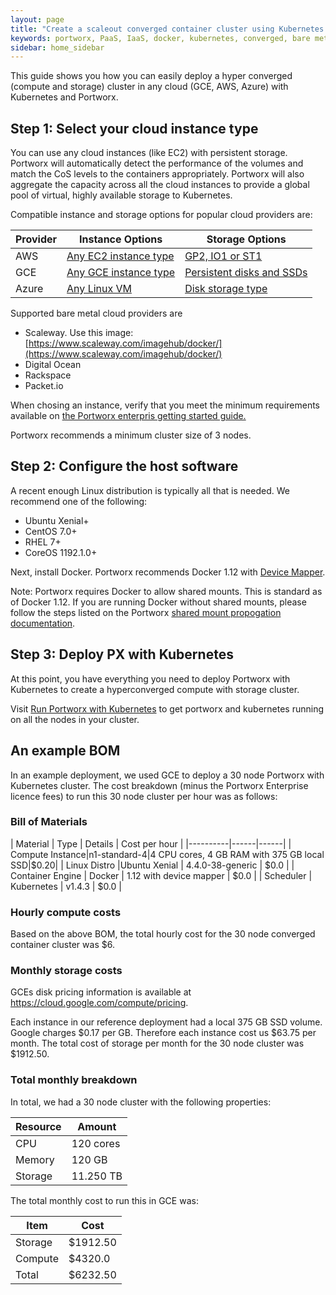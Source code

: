 ```yaml
---
layout: page
title: "Create a scaleout converged container cluster using Kubernetes and Portworx in GCE"
keywords: portworx, PaaS, IaaS, docker, kubernetes, converged, bare metal
sidebar: home_sidebar
---
```


This guide shows you how you can easily deploy a hyper converged (compute and storage) cluster in any cloud (GCE, AWS, Azure) with Kubernetes and Portworx.

## Step 1: Select your cloud instance type
You can use any cloud instances (like EC2) with persistent storage.  Portworx will automatically detect the performance of the volumes and match the CoS levels to the containers appropriately.  Portworx will also aggregate the capacity across all the cloud instances to provide a global pool of virtual, highly available storage to Kubernetes.

Compatible instance and storage options for popular cloud providers are:

| Provider | Instance Options | Storage Options |
|--------- |------------------|-----------------|
| AWS | [Any EC2 instance type](https://aws.amazon.com/ec2/instance-types/) | [GP2, IO1 or ST1](http://docs.aws.amazon.com/AWSEC2/latest/UserGuide/EBSVolumeTypes.html) |
| GCE | [Any GCE instance type](https://cloud.google.com/compute/docs/machine-types) | [Persistent disks and SSDs](https://cloud.google.com/compute/docs/disks/) |
| Azure | [Any Linux VM](https://azure.microsoft.com/en-us/pricing/details/virtual-machines/linux/?cdn=disable) | [Disk storage type](https://azure.microsoft.com/en-us/pricing/details/storage/disks/) |

Supported bare metal cloud providers are

* Scaleway.  Use this image: [https://www.scaleway.com/imagehub/docker/](https://www.scaleway.com/imagehub/docker/)
* Digital Ocean
* Rackspace
* Packet.io

When chosing an instance, verify that you meet the minimum requirements available on [the Portworx enterpris getting started guide.](/getting-started/px-enterprise.html#step-1-verify-requirements)

Portworx recommends a minimum cluster size of 3 nodes.

## Step 2: Configure the host software

A recent enough Linux distribution is typically all that is needed.  We recommend one of the following:

* Ubuntu Xenial+
* CentOS 7.0+
* RHEL 7+
* CoreOS 1192.1.0+

Next, install Docker.  Portworx recommends Docker 1.12 with [Device Mapper](https://docs.docker.com/engine/userguide/storagedriver/device-mapper-driver/#/configure-docker-with-devicemapper).

Note: Portworx requires Docker to allow shared mounts.  This is standard as of Docker 1.12.  If you are running Docker without shared mounts, please follow the steps listed on the Portworx [shared mount propogation documentation](/knowledgebase/shared-mount-propogation.html).

## Step 3: Deploy PX with Kubernetes
At this point, you have everything you need to deploy Portworx with Kubernetes to create a hyperconverged compute with storage cluster.

Visit [Run Portworx with Kubernetes](/scheduler/kubernetes/install.html) to get portworx and kubernetes running on all the nodes in your cluster.

## An example BOM
In an example deployment, we used GCE to deploy a 30 node Portworx with Kubernetes cluster.  The cost breakdown (minus the Portworx Enterprise licence fees) to run this 30 node cluster per hour was as follows:

### Bill of Materials

| Material | Type | Details | Cost per hour |
|----------|------|------|
| Compute Instance|n1-standard-4|4 CPU cores, 4 GB RAM with 375 GB local SSD|$0.20|
| Linux Distro |Ubuntu Xenial | 4.4.0-38-generic | $0.0 |
| Container Engine | Docker | 1.12 with device mapper | $0.0 |
| Scheduler | Kubernetes | v1.4.3 | $0.0 |

### Hourly compute costs
Based on the above BOM, the total hourly cost for the 30 node converged container cluster was $6.

### Monthly storage costs

GCEs disk pricing information is available at https://cloud.google.com/compute/pricing.

Each instance in our reference deployment had a local 375 GB SSD volume.  Google charges $0.17 per GB.  Therefore each instance cost us $63.75 per month.  The total cost of storage per month for the 30 node cluster was $1912.50.

### Total monthly breakdown

In total, we had a 30 node cluster with the following properties:

|Resource|Amount|
|------|------|
|CPU|120 cores|
|Memory| 120 GB|
|Storage| 11.250 TB|

The total monthly cost to run this in GCE was:

|Item|Cost|
|------|------|
|Storage|$1912.50|
|Compute|$4320.0|
|Total|$6232.50|

